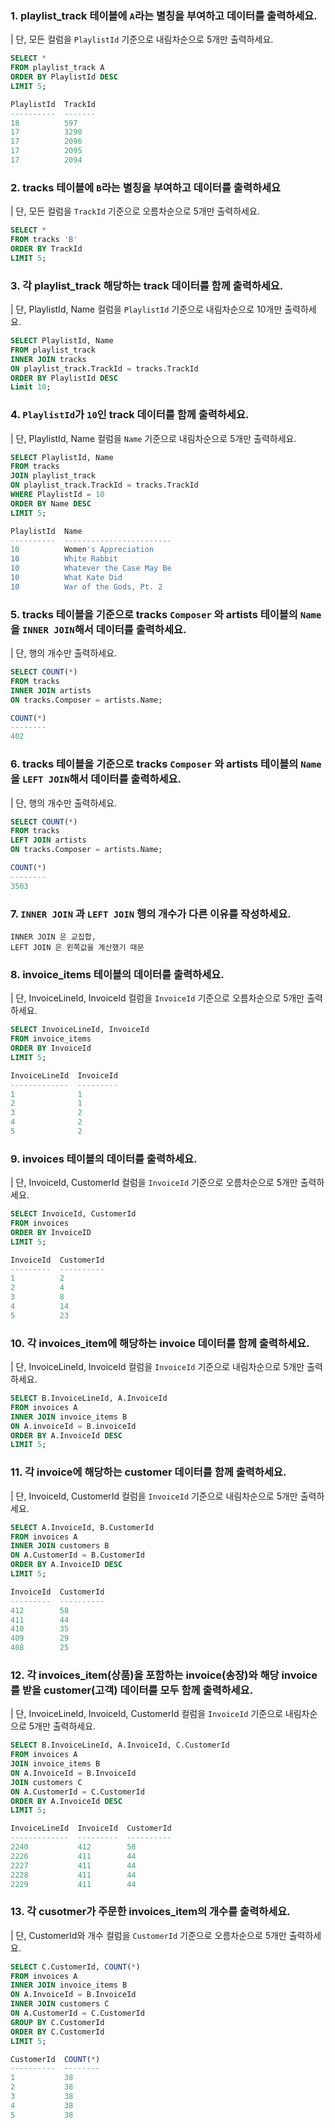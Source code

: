 ### 1. playlist_track 테이블에 `A`라는 별칭을 부여하고 데이터를 출력하세요.
| 단, 모든 컬럼을 `PlaylistId` 기준으로 내림차순으로 5개만 출력하세요.
```sql
SELECT * 
FROM playlist_track A 
ORDER BY PlaylistId DESC 
LIMIT 5;
```
```sql
PlaylistId  TrackId
----------  -------
18          597
17          3290
17          2096
17          2095
17          2094
```

### 2. tracks 테이블에 `B`라는 별칭을 부여하고 데이터를 출력하세요
| 단, 모든 컬럼을 `TrackId` 기준으로 오름차순으로 5개만 출력하세요.
```sql
SELECT * 
FROM tracks 'B' 
ORDER BY TrackId 
LIMIT 5;
``` 

 
### 3. 각 playlist_track 해당하는 track 데이터를 함께 출력하세요.
| 단, PlaylistId, Name 컬럼을 `PlaylistId` 기준으로 내림차순으로 10개만 출력하세요. 
```sql
SELECT PlaylistId, Name 
FROM playlist_track 
INNER JOIN tracks 
ON playlist_track.TrackId = tracks.TrackId 
ORDER BY PlaylistId DESC
Limit 10;
```  

### 4. `PlaylistId`가 `10`인 track 데이터를 함께 출력하세요. 
| 단, PlaylistId, Name 컬럼을 `Name` 기준으로 내림차순으로 5개만 출력하세요.
```sql
SELECT PlaylistId, Name 
FROM tracks 
JOIN playlist_track 
ON playlist_track.TrackId = tracks.TrackId 
WHERE PlaylistId = 10 
ORDER BY Name DESC 
LIMIT 5;
``` 
```sql
PlaylistId  Name
----------  ------------------------
10          Women's Appreciation
10          White Rabbit
10          Whatever the Case May Be
10          What Kate Did
10          War of the Gods, Pt. 2
```
### 5. tracks 테이블을 기준으로 tracks `Composer` 와 artists 테이블의 `Name`을 `INNER JOIN`해서 데이터를 출력하세요.
| 단, 행의 개수만 출력하세요.
```sql
SELECT COUNT(*)
FROM tracks
INNER JOIN artists
ON tracks.Composer = artists.Name;
```
```sql
COUNT(*)
--------
402
```

### 6. tracks 테이블을 기준으로 tracks `Composer` 와 artists 테이블의 `Name`을 `LEFT JOIN`해서 데이터를 출력하세요.
| 단, 행의 개수만 출력하세요.
```sql
SELECT COUNT(*)
FROM tracks
LEFT JOIN artists
ON tracks.Composer = artists.Name;
```
```sql
COUNT(*)
--------
3503
```
### 7. `INNER JOIN` 과 `LEFT JOIN` 행의 개수가 다른 이유를 작성하세요.
```plain
INNER JOIN 은 교집합,
LEFT JOIN 은 왼쪽값을 계산했기 때문
```

### 8. invoice_items 테이블의 데이터를 출력하세요.
| 단, InvoiceLineId, InvoiceId 컬럼을 `InvoiceId` 기준으로 오름차순으로 5개만 출력하세요.
```sql
SELECT InvoiceLineId, InvoiceId
FROM invoice_items
ORDER BY InvoiceId
LIMIT 5;
``` 
```sql
InvoiceLineId  InvoiceId
-------------  ---------
1              1
2              1
3              2
4              2
5              2
```
### 9. invoices 테이블의 데이터를 출력하세요.
| 단, InvoiceId, CustomerId 컬럼을 `InvoiceId` 기준으로 오름차순으로 5개만 출력하세요.
```sql
SELECT InvoiceId, CustomerId
FROM invoices
ORDER BY InvoiceID
LIMIT 5;
``` 
```sql
InvoiceId  CustomerId
---------  ----------
1          2
2          4
3          8
4          14
5          23
```
### 10. 각 invoices_item에 해당하는 invoice 데이터를 함께 출력하세요.
| 단, InvoiceLineId, InvoiceId 컬럼을 `InvoiceId` 기준으로 내림차순으로 5개만 출력하세요.
```sql
SELECT B.InvoiceLineId, A.InvoiceId
FROM invoices A
INNER JOIN invoice_items B
ON A.invoiceId = B.invoiceId
ORDER BY A.InvoiceId DESC
LIMIT 5;
``` 


### 11. 각 invoice에 해당하는 customer 데이터를 함께 출력하세요.
| 단, InvoiceId, CustomerId 컬럼을 `InvoiceId` 기준으로 내림차순으로 5개만 출력하세요.
```sql
SELECT A.InvoiceId, B.CustomerId
FROM invoices A
INNER JOIN customers B
ON A.CustomerId = B.CustomerId
ORDER BY A.InvoiceID DESC 
LIMIT 5;

``` 
```sql
InvoiceId  CustomerId
---------  ----------
412        58
411        44
410        35
409        29
408        25
```

### 12. 각 invoices_item(상품)을 포함하는 invoice(송장)와 해당 invoice를 받을 customer(고객) 데이터를 모두 함께 출력하세요.
| 단, InvoiceLineId, InvoiceId, CustomerId 컬럼을 `InvoiceId` 기준으로 내림차순으로 5개만 출력하세요.
```sql
SELECT B.InvoiceLineId, A.InvoiceId, C.CustomerId
FROM invoices A
JOIN invoice_items B
ON A.InvoiceId = B.InvoiceId
JOIN customers C
ON A.CustomerId = C.CustomerId
ORDER BY A.InvoiceId DESC
LIMIT 5;
```
```sql
InvoiceLineId  InvoiceId  CustomerId
-------------  ---------  ----------
2240           412        58
2226           411        44
2227           411        44
2228           411        44
2229           411        44
```

### 13. 각 cusotmer가 주문한 invoices_item의 개수를 출력하세요.
| 단, CustomerId와 개수 컬럼을 `CustomerId` 기준으로 오름차순으로 5개만 출력하세요.
```sql
SELECT C.CustomerId, COUNT(*)
FROM invoices A
INNER JOIN invoice_items B
ON A.InvoiceId = B.InvoiceId
INNER JOIN customers C
ON A.CustomerId = C.CustomerId
GROUP BY C.CustomerId
ORDER BY C.CustomerId
LIMIT 5;
```
```sql
CustomerId  COUNT(*)
----------  --------
1           38
2           38
3           38
4           38
5           38
```


